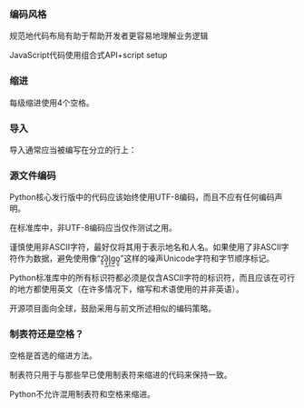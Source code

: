 ### 编码风格

规范地代码布局有助于帮助开发者更容易地理解业务逻辑

JavaScript代码使用组合式API+script setup

### 缩进

每级缩进使用4个空格。

### 导入

导入通常应当被编写在分立的行上：

### 源文件编码

Python核心发行版中的代码应该始终使用UTF-8编码，而且不应有任何编码声明。

在标准库中，非UTF-8编码应当仅作测试之用。

谨慎使用非ASCII字符，最好仅将其用于表示地名和人名。如果使用了非ASCII字符作为数据，避免使用像“z̯̯͡a̧͎̺l̡͓̫g̹̲o̡̼̘”这样的噪声Unicode字符和字节顺序标记。

Python标准库中的所有标识符都必须是仅含ASCII字符的标识符，而且应该在可行的地方都使用英文（在许多情况下，缩写和术语使用的并非英语）。

开源项目面向全球，鼓励采用与前文所述相似的编码策略。



### 制表符还是空格？

空格是首选的缩进方法。

制表符只用于与那些早已使用制表符来缩进的代码来保持一致。

Python不允许混用制表符和空格来缩进。